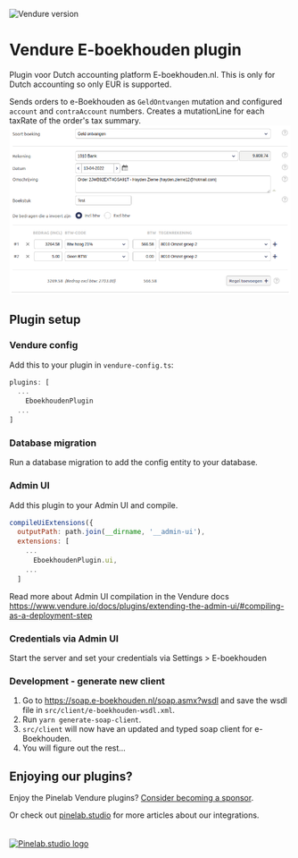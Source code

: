 ![Vendure version](https://img.shields.io/npm/dependency-version/vendure-plugin-e-boekhouden/dev/@vendure/core)

# Vendure E-boekhouden plugin

Plugin voor Dutch accounting platform E-boekhouden.nl. This is only for Dutch accounting so only EUR is supported.

Sends orders to e-Boekhouden as `GeldOntvangen` mutation and configured `account` and `contraAccount` numbers.
Creates a mutationLine for each taxRate of the order's tax summary.
![Screenshot](screenshot.png)

## Plugin setup

### Vendure config

Add this to your plugin in `vendure-config.ts`:

```js
plugins: [
  ...
    EboekhoudenPlugin
  ...
]
```

### Database migration

Run a database migration to add the config entity to your database.

### Admin UI

Add this plugin to your Admin UI and compile.

```js
compileUiExtensions({
  outputPath: path.join(__dirname, '__admin-ui'),
  extensions: [
    ...
      EboekhoudenPlugin.ui,
    ...
  ]
```

Read more about Admin UI compilation in the Vendure
docs https://www.vendure.io/docs/plugins/extending-the-admin-ui/#compiling-as-a-deployment-step

### Credentials via Admin UI

Start the server and set your credentials via Settings > E-boekhouden

### Development - generate new client

1. Go to https://soap.e-boekhouden.nl/soap.asmx?wsdl and save the wsdl file in `src/client/e-boekhouden-wsdl.xml`.
2. Run `yarn generate-soap-client`.
3. `src/client` will now have an updated and typed soap client for e-Boekhouden.
4. You will figure out the rest...

## Enjoying our plugins?

Enjoy the Pinelab Vendure plugins? [Consider becoming a sponsor](https://github.com/sponsors/Pinelab-studio).

Or check out [pinelab.studio](https://pinelab.studio) for more articles about our integrations.
<br/>
<br/>
<br/>
[![Pinelab.studio logo](https://pinelab.studio/assets/img/favicon.png)](https://pinelab.studio)
